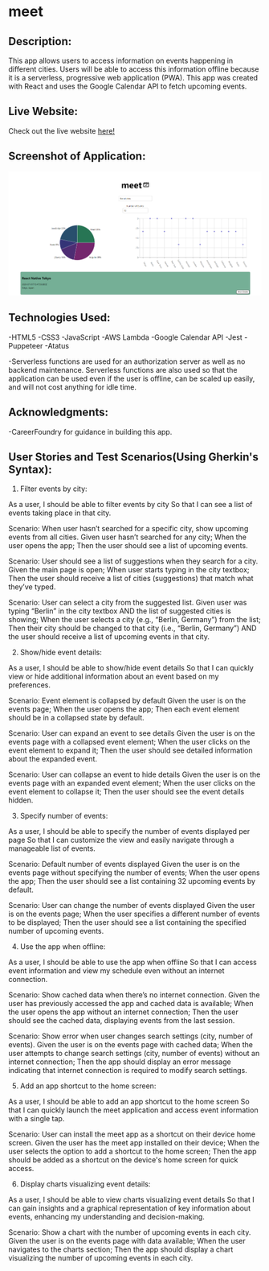 # meet

## Description:

This app allows users to access information on events happening in different cities. Users will be able to access this information offline because it is a serverless, progressive web application (PWA). This app was created with React and uses the Google Calendar API to fetch upcoming events.

## Live Website:

Check out the live website [here!](https://mrfukui.github.io/meet/)

## Screenshot of Application:

![Screenshot](<public/Screenshot%20(238).png>)

## Technologies Used:

-HTML5
-CSS3
-JavaScript
-AWS Lambda
-Google Calendar API
-Jest
-Puppeteer
-Atatus

-Serverless functions are used for an authorization server as well as no backend maintenance. Serverless functions are also used so that the application can be used even if the user is offline, can be scaled up easily, and will not cost anything for idle time.

## Acknowledgments:

-CareerFoundry for guidance in building this app.

## User Stories and Test Scenarios(Using Gherkin's Syntax):

1.  Filter events by city:

As a user,
I should be able to filter events by city
So that I can see a list of events taking place in that city.

Scenario: When user hasn’t searched for a specific city, show upcoming events from all cities.
Given user hasn’t searched for any city;
When the user opens the app;
Then the user should see a list of upcoming events.

Scenario: User should see a list of suggestions when they search for a city.
Given the main page is open;
When user starts typing in the city textbox;
Then the user should receive a list of cities (suggestions) that match what they’ve typed.

Scenario: User can select a city from the suggested list.
Given user was typing “Berlin” in the city textbox AND the list of suggested cities is showing;
When the user selects a city (e.g., “Berlin, Germany”) from the list;
Then their city should be changed to that city (i.e., “Berlin, Germany”) AND the user should receive a list of upcoming events in that city.

2.  Show/hide event details:

As a user,
I should be able to show/hide event details
So that I can quickly view or hide additional information about an event based on my preferences.

Scenario: Event element is collapsed by default
Given the user is on the events page;
When the user opens the app;
Then each event element should be in a collapsed state by default.

Scenario: User can expand an event to see details
Given the user is on the events page with a collapsed event element;
When the user clicks on the event element to expand it;
Then the user should see detailed information about the expanded event.

Scenario: User can collapse an event to hide details
Given the user is on the events page with an expanded event element;
When the user clicks on the event element to collapse it;
Then the user should see the event details hidden.

3. Specify number of events:

As a user,
I should be able to specify the number of events displayed per page
So that I can customize the view and easily navigate through a manageable list of events.

Scenario: Default number of events displayed
Given the user is on the events page without specifying the number of events;
When the user opens the app;
Then the user should see a list containing 32 upcoming events by default.

Scenario: User can change the number of events displayed
Given the user is on the events page;
When the user specifies a different number of events to be displayed;
Then the user should see a list containing the specified number of upcoming events.

4. Use the app when offline:

As a user,
I should be able to use the app when offline
So that I can access event information and view my schedule even without an internet connection.

Scenario: Show cached data when there’s no internet connection.
Given the user has previously accessed the app and cached data is available;
When the user opens the app without an internet connection;
Then the user should see the cached data, displaying events from the last session.

Scenario: Show error when user changes search settings (city, number of events).
Given the user is on the events page with cached data;
When the user attempts to change search settings (city, number of events) without an internet connection;
Then the app should display an error message indicating that internet connection is required to modify search settings.

5. Add an app shortcut to the home screen:

As a user,
I should be able to add an app shortcut to the home screen
So that I can quickly launch the meet application and access event information with a single tap.

Scenario: User can install the meet app as a shortcut on their device home screen.
Given the user has the meet app installed on their device;
When the user selects the option to add a shortcut to the home screen;
Then the app should be added as a shortcut on the device's home screen for quick access.

6. Display charts visualizing event details:

As a user,
I should be able to view charts visualizing event details
So that I can gain insights and a graphical representation of key information about events, enhancing my understanding and decision-making.

Scenario: Show a chart with the number of upcoming events in each city.
Given the user is on the events page with data available;
When the user navigates to the charts section;
Then the app should display a chart visualizing the number of upcoming events in each city.
